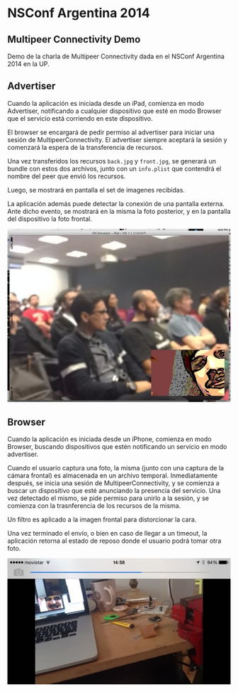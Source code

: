 NSConf Argentina 2014
=====================

Multipeer Connectivity Demo
---------------------------

Demo de la charla de Multipeer Connectivity dada en el NSConf Argentina 2014 en la UP.

Advertiser
----------

Cuando la aplicación es iniciada desde un iPad, comienza en modo Advertiser, notificando a cualquier dispositivo que esté en modo Browser que el servicio está corriendo en este dispositivo.

El browser se encargará de pedir permiso al advertiser para iniciar una sesión de MultipeerConnectivity. El advertiser siempre aceptará la sesión y comenzará la espera de la transferencia de recursos.

Una vez transferidos los recursos `back.jpg` y `front.jpg`, se generará un bundle con estos dos archivos, junto con un `info.plist` que contendrá el nombre del peer que envió los recursos.

Luego, se mostrará en pantalla el set de imagenes recibidas.

La aplicación además puede detectar la conexión de una pantalla externa. Ante dicho evento, se mostrará en la misma la foto posterior, y en la pantalla del dispositivo la foto frontal.

![Captura de pantalla de iPad](doc/ipad.jpg)

Browser
-------

Cuando la aplicación es iniciada desde un iPhone, comienza en modo Browser, buscando dispositivos que estén notificando un servicio en modo advertiser.

Cuando el usuario captura una foto, la misma (junto con una captura de la cámara frontal) es almacenada en un archivo temporal. Inmediatamente después, se inicia una sesión de MultipeerConnectivity, y se comienza a buscar un dispositivo que esté anunciando la presencia del servicio. Una vez detectado el mismo, se pide permiso para unirlo a la sesión, y se comienza con la trasnferencia de los recursos de la misma.

Un filtro es aplicado a la imagen frontal para distorcionar la cara.

Una vez terminado el envío, o bien en caso de llegar a un timeout, la aplicación retorna al estado de reposo donde el usuario podrá tomar otra foto.

![Captura de pantalla de iPad](doc/iphone.jpg)

